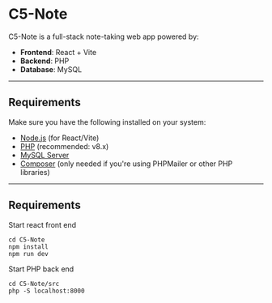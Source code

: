 # C5-Note

C5-Note is a full-stack note-taking web app powered by:

- **Frontend**: React + Vite
- **Backend**: PHP
- **Database**: MySQL

---

## Requirements

Make sure you have the following installed on your system:

- [Node.js](https://nodejs.org/) (for React/Vite)
- [PHP](https://www.php.net/downloads) (recommended: v8.x)
- [MySQL Server](https://dev.mysql.com/downloads/mysql/)
- [Composer](https://getcomposer.org/) (only needed if you're using PHPMailer or other PHP libraries)

---

## Requirements

Start react front end
```
cd C5-Note
npm install
npm run dev
```

Start PHP back end
```
cd C5-Note/src
php -S localhost:8000
```
